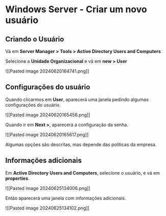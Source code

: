 # Windows Server - Criar um novo usuário

## Criando o Usuário

Vá em **Server Manager > Tools > Active Directory Users and Computers**

Selecione a **Unidade Organizacional** e vá em **new > User**

![[Pasted image 20240620164741.png]]

## Configurações do usuário

Quando clicarmos em **User**, aparecerá uma janela pedindo algumas configurações do usuário.

![[Pasted image 20240620165456.png]]

Quando ir em **Next >**, aparecerá a configuração da senha.

![[Pasted image 20240620165617.png]]

Algumas opções são descritas, mas depende das políticas da empresa.

## Informações adicionais

Em **Active Directory Users and Computers**, selecione o usuário, e vá em **properties**.

![[Pasted image 20240625134006.png]]

Então aparecerá uma janela com informações adicionais.

![[Pasted image 20240625134102.png]]





































